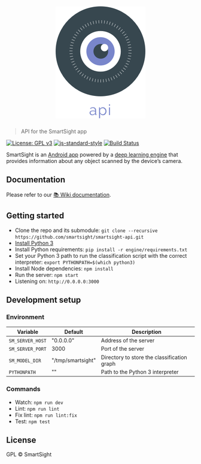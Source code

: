 <h1 align="center">
  <img src="https://github.com/smartsight/smartsight-art/raw/master/logo/variants/api/logo.png" alt="SmartSight API">
</h1>

> API for the SmartSight app

[![License: GPL v3](https://img.shields.io/badge/License-GPL%20v3-blue.svg)](LICENSE)
[![js-standard-style](https://img.shields.io/badge/code%20style-standard-brightgreen.svg)](https://github.com/feross/standard)
[![Build Status](https://travis-ci.org/smartsight/smartsight-api.svg?branch=dev)](https://travis-ci.org/smartsight/smartsight-api)

SmartSight is an [Android app](https://github.com/smartsight/smartsight-android) powered by a [deep learning engine](https://github.com/smartsight/smartsight-engine) that provides information about any object scanned by the device’s camera.

## Documentation

Please refer to our [📚 Wiki documentation](https://github.com/smartsight/smartsight-api/wiki).

## Getting started

* Clone the repo and its submodule: `git clone --recursive https://github.com/smartsight/smartsight-api.git`
* [Install Python 3](https://www.python.org/downloads/)
* Install Python requirements: `pip install -r engine/requirements.txt`
* Set your Python 3 path to run the classification script with the correct interpreter: `export PYTHONPATH=$(which python3)`
* Install Node dependencies: `npm install`
* Run the server: `npm start`
* Listening on: `http://0.0.0.0:3000`

## Development setup

### Environment

| Variable         | Default           | Description                                 |
|------------------|-------------------|---------------------------------------------|
| `SM_SERVER_HOST` | "0.0.0.0"         | Address of the server                       |
| `SM_SERVER_PORT` | 3000              | Port of the server                          |
| `SM_MODEL_DIR`   | "/tmp/smartsight" | Directory to store the classification graph |
| `PYTHONPATH`     | ""                | Path to the Python 3 interpreter            |

### Commands

* Watch: `npm run dev`
* Lint: `npm run lint`
* Fix lint: `npm run lint:fix`
* Test: `npm test`

## License

GPL © SmartSight
